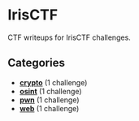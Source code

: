 # IrisCTF

CTF writeups for IrisCTF challenges.

## Categories

- **[crypto](./crypto/)**  (1 challenge)
- **[osint](./osint/)**  (1 challenge)
- **[pwn](./pwn/)**  (1 challenge)
- **[web](./web/)**  (1 challenge)
